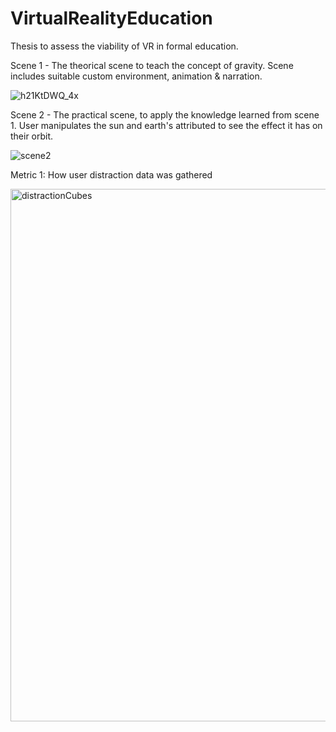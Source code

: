 # VirtualRealityEducation

Thesis to assess the viability of VR in formal education.

Scene 1 - The theorical scene to teach the concept of gravity. Scene includes suitable custom environment, animation & narration.

![h21KtDWQ_4x](https://user-images.githubusercontent.com/50074527/217903168-90c8f7dc-83db-46c8-8e66-a7e4db945381.jpg)


Scene 2 - The practical scene, to apply the knowledge learned from scene 1. User manipulates the sun and earth's attributed to see the effect it has on their orbit. 

![scene2](https://user-images.githubusercontent.com/50074527/217903829-5529e5a1-fcdd-4081-9908-2e0a6abb1b6e.jpg)


Metric 1: How user distraction data was gathered

<img width="852" alt="distractionCubes" src="https://user-images.githubusercontent.com/50074527/217904660-610d511e-076b-479c-b26e-ea7507c6d425.png">
